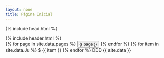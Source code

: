 ```yaml
---
layout: none
title: Página Inicial
---
```


{% include head.html %}
<body>
{% include header.html %}
<div class="centralizado">
  {% for page in site.data.pages %}
    <a href="/{{ site.repository-name }}/{{ page | downcase | replace: " ", "_" }}/" ><button>{{ page }}</button></a>
  {% endfor %}
  {% for item in site.data.Ju %}
    $ {{ item }}
  {% endfor %}
  DDD {{ site.data }}
</div>
</body>
